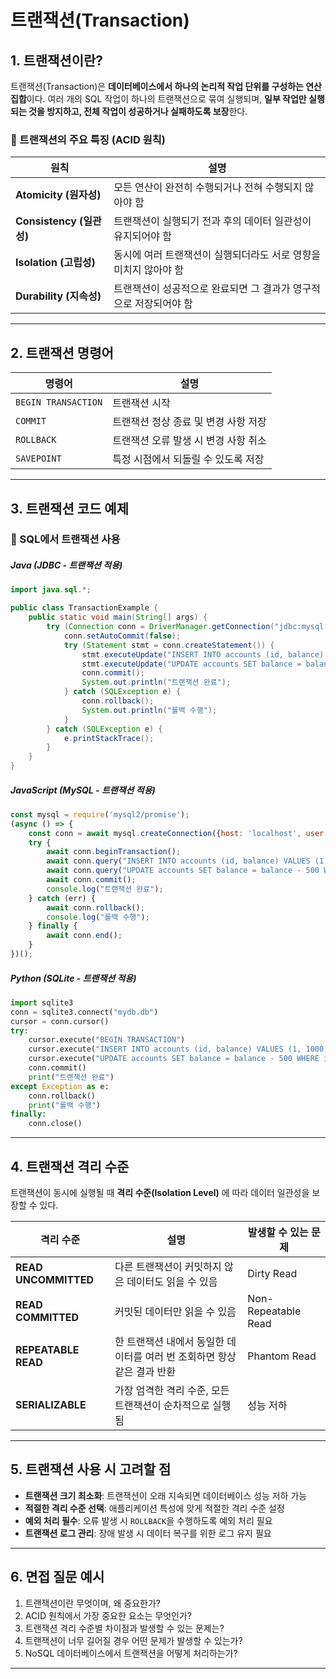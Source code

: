 # 트랜잭션(Transaction)

## 1. 트랜잭션이란?
트랜잭션(Transaction)은 **데이터베이스에서 하나의 논리적 작업 단위를 구성하는 연산 집합**이다. 여러 개의 SQL 작업이 하나의 트랜잭션으로 묶여 실행되며, **일부 작업만 실행되는 것을 방지하고, 전체 작업이 성공하거나 실패하도록 보장**한다.

### 🔹 트랜잭션의 주요 특징 (ACID 원칙)
| 원칙 | 설명 |
|------|------|
| **Atomicity (원자성)** | 모든 연산이 완전히 수행되거나 전혀 수행되지 않아야 함 |
| **Consistency (일관성)** | 트랜잭션이 실행되기 전과 후의 데이터 일관성이 유지되어야 함 |
| **Isolation (고립성)** | 동시에 여러 트랜잭션이 실행되더라도 서로 영향을 미치지 않아야 함 |
| **Durability (지속성)** | 트랜잭션이 성공적으로 완료되면 그 결과가 영구적으로 저장되어야 함 |

---

## 2. 트랜잭션 명령어
| 명령어 | 설명 |
|--------|------|
| `BEGIN TRANSACTION` | 트랜잭션 시작 |
| `COMMIT` | 트랜잭션 정상 종료 및 변경 사항 저장 |
| `ROLLBACK` | 트랜잭션 오류 발생 시 변경 사항 취소 |
| `SAVEPOINT` | 특정 시점에서 되돌릴 수 있도록 저장 |

---

## 3. 트랜잭션 코드 예제
### 🔹 SQL에서 트랜잭션 사용
##### Java (JDBC - 트랜잭션 적용)
```java
import java.sql.*;

public class TransactionExample {
    public static void main(String[] args) {
        try (Connection conn = DriverManager.getConnection("jdbc:mysql://localhost:3306/mydb", "user", "password")) {
            conn.setAutoCommit(false);
            try (Statement stmt = conn.createStatement()) {
                stmt.executeUpdate("INSERT INTO accounts (id, balance) VALUES (1, 1000)");
                stmt.executeUpdate("UPDATE accounts SET balance = balance - 500 WHERE id = 1");
                conn.commit();
                System.out.println("트랜잭션 완료");
            } catch (SQLException e) {
                conn.rollback();
                System.out.println("롤백 수행");
            }
        } catch (SQLException e) {
            e.printStackTrace();
        }
    }
}
```

##### JavaScript (MySQL - 트랜잭션 적용)
```javascript
const mysql = require('mysql2/promise');
(async () => {
    const conn = await mysql.createConnection({host: 'localhost', user: 'root', database: 'mydb'});
    try {
        await conn.beginTransaction();
        await conn.query("INSERT INTO accounts (id, balance) VALUES (1, 1000)");
        await conn.query("UPDATE accounts SET balance = balance - 500 WHERE id = 1");
        await conn.commit();
        console.log("트랜잭션 완료");
    } catch (err) {
        await conn.rollback();
        console.log("롤백 수행");
    } finally {
        await conn.end();
    }
})();
```

##### Python (SQLite - 트랜잭션 적용)
```python
import sqlite3
conn = sqlite3.connect("mydb.db")
cursor = conn.cursor()
try:
    cursor.execute("BEGIN TRANSACTION")
    cursor.execute("INSERT INTO accounts (id, balance) VALUES (1, 1000)")
    cursor.execute("UPDATE accounts SET balance = balance - 500 WHERE id = 1")
    conn.commit()
    print("트랜잭션 완료")
except Exception as e:
    conn.rollback()
    print("롤백 수행")
finally:
    conn.close()
```

---

## 4. 트랜잭션 격리 수준
트랜잭션이 동시에 실행될 때 **격리 수준(Isolation Level)** 에 따라 데이터 일관성을 보장할 수 있다.

| 격리 수준 | 설명 | 발생할 수 있는 문제 |
|----------|------|----------------|
| **READ UNCOMMITTED** | 다른 트랜잭션이 커밋하지 않은 데이터도 읽을 수 있음 | Dirty Read |
| **READ COMMITTED** | 커밋된 데이터만 읽을 수 있음 | Non-Repeatable Read |
| **REPEATABLE READ** | 한 트랜잭션 내에서 동일한 데이터를 여러 번 조회하면 항상 같은 결과 반환 | Phantom Read |
| **SERIALIZABLE** | 가장 엄격한 격리 수준, 모든 트랜잭션이 순차적으로 실행됨 | 성능 저하 |

---

## 5. 트랜잭션 사용 시 고려할 점
- **트랜잭션 크기 최소화**: 트랜잭션이 오래 지속되면 데이터베이스 성능 저하 가능
- **적절한 격리 수준 선택**: 애플리케이션 특성에 맞게 적절한 격리 수준 설정
- **예외 처리 필수**: 오류 발생 시 `ROLLBACK`을 수행하도록 예외 처리 필요
- **트랜잭션 로그 관리**: 장애 발생 시 데이터 복구를 위한 로그 유지 필요

---

## 6. 면접 질문 예시
1. 트랜잭션이란 무엇이며, 왜 중요한가?
2. ACID 원칙에서 가장 중요한 요소는 무엇인가?
3. 트랜잭션 격리 수준별 차이점과 발생할 수 있는 문제는?
4. 트랜잭션이 너무 길어질 경우 어떤 문제가 발생할 수 있는가?
5. NoSQL 데이터베이스에서 트랜잭션을 어떻게 처리하는가?

---
